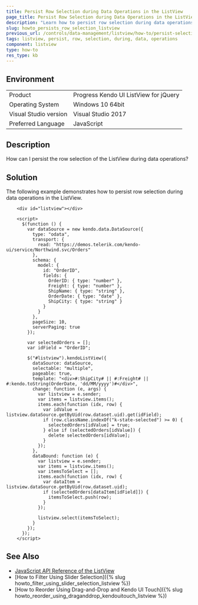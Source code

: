```yaml
---
title: Persist Row Selection during Data Operations in the ListView
page_title: Persist Row Selection during Data Operations in the ListView
description: "Learn how to persist row selection during data operations in a Kendo UI ListView widget."
slug: howto_persists_row_selection_listview
previous_url: /controls/data-management/listview/how-to/persist-selection-after-data-operations
tags: listview, persist, row, selection, during, data, operations
component: listview
type: how-to
res_type: kb
---
```


## Environment

<table>
 <tr>
  <td>Product</td>
  <td>Progress Kendo UI ListView for jQuery</td>
 </tr>
 <tr>
  <td>Operating System</td>
  <td>Windows 10 64bit</td>
 </tr>
 <tr>
  <td>Visual Studio version</td>
  <td>Visual Studio 2017</td>
 </tr>
 <tr>
  <td>Preferred Language</td>
  <td>JavaScript</td>
 </tr>
</table>

## Description

How can I persist the row selection of the ListView during data operations?

## Solution

The following example demonstrates how to persist row selection during data operations in the ListView.

```dojo
    <div id="listview"></div>

    <script>
      $(function () {
        var dataSource = new kendo.data.DataSource({
          type: "odata",
          transport: {
            read: "https://demos.telerik.com/kendo-ui/service/Northwind.svc/Orders"
          },
          schema: {
            model: {
              id: "OrderID",
              fields: {
                OrderID: { type: "number" },
                Freight: { type: "number" },
                ShipName: { type: "string" },
                OrderDate: { type: "date" },
                ShipCity: { type: "string" }
              }
            }
          },
          pageSize: 10,
          serverPaging: true
        });

        var selectedOrders = [];
        var idField = "OrderID";

        $("#listview").kendoListView({
          dataSource: dataSource,
          selectable: "multiple",
          pageable: true,
          template: "<div>#:ShipCity# || #:Freight# || #:kendo.toString(OrderDate, 'dd/MM/yyyy')#</div>",
          change: function (e, args) {
            var listview = e.sender;
            var items = listview.items();
            items.each(function (idx, row) {
              var idValue = listview.dataSource.getByUid(row.dataset.uid).get(idField);
              if (row.className.indexOf("k-state-selected") >= 0) {
                selectedOrders[idValue] = true;
              } else if (selectedOrders[idValue]) {
                delete selectedOrders[idValue];
              }
            });
          },
          dataBound: function (e) {
            var listview = e.sender;
            var items = listview.items();
            var itemsToSelect = [];
            items.each(function (idx, row) {
              var dataItem = listview.dataSource.getByUid(row.dataset.uid);
              if (selectedOrders[dataItem[idField]]) {
                itemsToSelect.push(row);
              }
            });

            listview.select(itemsToSelect);
          }
        });
      });
    </script>
```

## See Also

* [JavaScript API Reference of the ListView](/api/javascript/ui/listview)
* [How to Filter Using Slider Selection]({% slug howto_filter_using_slider_selection_listview %})
* [How to Reorder Using Drag-and-Drop and Kendo UI Touch]({% slug howto_reorder_using_draganddrop_kendouitouch_listview %})
